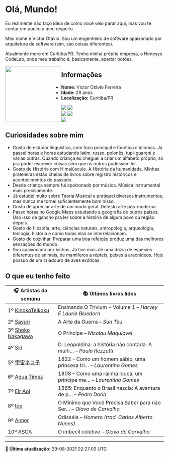 # Olá, Mundo!

Eu realmente não faço ideia de como você veio parar aqui, mas vou te contar um pouco a meu respeito.

Meu nome é Victor Otávio. Sou um engenheiro de software apaixonado por arquitetura de software (sim, são coisas diferentes).

Atualmente moro em Curitiba/PR. Tenho minha própria empresa, a Henesys CodeLab, onde meu trabalho é, basicamente, apertar botões.

<img align="left" src="https://github.com/vctrtvfrrr/vctrtvfrrr/raw/master/octocat.png" alt="" width="175" />

## Informações

- **Nome:** Victor Otávio Ferreira
- **Idade:** 29 anos
- **Localização:** Curitiba/PR

[![](https://img.shields.io/badge/LinkedIn-victorotavio-blue)](https://www.linkedin.com/in/victorotavio/) [![](https://img.shields.io/badge/Twitter-@vctrtvfrrr-blue)](https://twitter.com/vctrtvfrrr)  
[![](https://img.shields.io/badge/GitHub-vctrtvfrrr-24292e)](https://github.com/vctrtvfrrr) [![](https://img.shields.io/badge/GitLab-vctrtvfrrr-ec5d16)](https://gitlab.com/vctrtvfrrr)  
[![](https://img.shields.io/badge/Email-victor@otavioferreira.com.br-red)](mailto:victor@otavioferreira.com.br)  

## Curiosidades sobre mim

-   Gosto de estudar linguística, com foco principal e fonética e idiomas. Já passei horas e horas estudando latim, russo, polonês, tupi-guarani e várias outras. Quando criança eu cheguei a criar um alfabeto próprio, só pra poder escrever coisas sem que os outros pudessem ler.
-   Gosto de História com H maiúsculo. A História da humanidade. Minhas prateleiras estão cheias de livros sobre registro históricos e acontecimentos do passado.
-   Desde criança sempre fui apaixonado por música. Música instrumental mais precisamente.
-   Já estudei muito sobre Teoria Musical e pratiquei diversos instrumentos, mas nunca me tornei suficientemente bom nisso.
-   Gosto de apreciar arte de um modo geral. Detesto arte pós-moderna.
-   Passo horas no Google Maps estudando a geografia de outros países. Uso isso de gancho pra ler sobre a história de algum povo ou região depois.
-   Gosto de filosofia, arte, ciências naturais, antropologia, arqueologia, teologia, história e como todas elas se interrelacionam.
-   Gosto de cozinhar. Preparar uma boa refeição produz uma das melhores sensações do mundo.
-   Sou apaixonado por bichos. Já tive mais de uma dúzia de espécies diferentes de animais, de mamiferos a répteis, peixes a aracnídeos. Hoje possuo de um criadouro de aves exóticas.


## O que eu tenho feito

|                                  🎧 Artistas da semana                                   |                      📚 Últimos livros lidos                      |
|------------------------------------------------------------------------------------------|-------------------------------------------------------------------|
| 1º [KinokoTeikoku](https://www.last.fm/music/KinokoTeikoku)                              | Ensinando O Trivium - Volume 1	–	_Harvey E Laurie Bluedorn_         |
| 2º [Sayuri](https://www.last.fm/music/Sayuri)                                            | A Arte da Guerra	–	_Sun Tzu_                                        |
| 3º [Shoko Nakagawa](https://www.last.fm/music/Shoko+Nakagawa)                            | O Príncipe	–	_Nicolau Maquiavel_                                    |
| 4º [Sid](https://www.last.fm/music/Sid)                                                  | D. Leopoldina: a história não contada: A mulh…	–	_Paulo Rezzutti_   |
| 5º [宇宙ネコ子](https://www.last.fm/music/%E5%AE%87%E5%AE%99%E3%83%8D%E3%82%B3%E5%AD%90) | 1822 – Como um homem sábio, uma princesa tri…	–	_Laurentino Gomes_  |
| 6º [Aqua Timez](https://www.last.fm/music/Aqua+Timez)                                    | 1808 – Como uma rainha louca, um príncipe me…	–	_Laurentino Gomes_  |
| 7º [Eir Aoi](https://www.last.fm/music/Eir+Aoi)                                          | 1565: Enquanto o Brasil nascia: A aventura de p…	–	_Pedro Doria_    |
| 8º [toe](https://www.last.fm/music/toe)                                                  | O Mínimo que Você Precisa Saber para não Ser…	–	_Olavo de Carvalho_ |
| 9º [Aimer](https://www.last.fm/music/Aimer)                                              | Odisséia	–	_Homero (trad. Carlos Alberto Nunes)_                    |
| 10º [ASCA](https://www.last.fm/music/ASCA)                                               | O imbecil coletivo	–	_Olavo de Carvalho_                            |


---

🚀 **Última atualização:** 29-08-2021 02:27:03 UTC